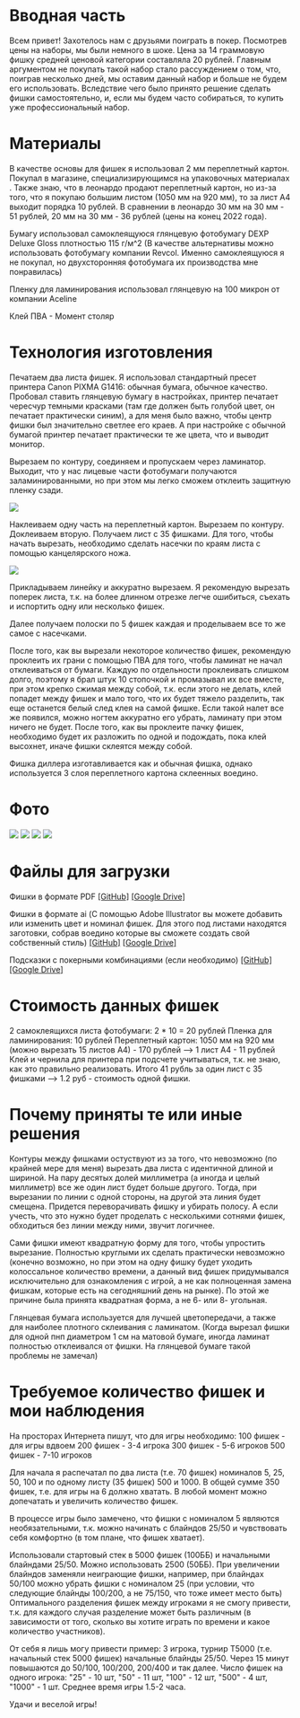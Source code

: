 # Вводная часть
Всем привет! Захотелось нам с друзьями поиграть в покер. Посмотрев цены на наборы, мы были немного в шоке. Цена за 14 граммовую фишку средней ценовой категории составляла 20 рублей. Главным аргументом не покупать такой набор стало рассуждением о том, что, поиграв несколько дней, мы оставим данный набор и больше не будем его использовать. Вследствие чего было принято решение сделать фишки самостоятельно, и, если мы будем часто собираться, то купить уже профессиональный набор.

# Материалы
В качестве основы для фишек я использовал 2 мм переплетный картон. Покупал в магазине, специализирующимся на упаковочных материалах . Также знаю, что в леонардо продают переплетный картон, но из-за того, что я покупаю большим листом (1050 мм на 920 мм), то за лист А4 выходит порядка 10 рублей. В сравнении в леонардо 30 мм на 30 мм - 51 рублей, 20 мм на 30 мм - 36 рублей (цены на конец 2022 года).

Бумагу использовал самоклеящуюся глянцевую фотобумагу DEXP Deluxe Gloss плотностью 115 г/м^2 (В качестве альтернативы можно использовать фотобумагу компании Revcol. Именно самоклеящуюся я не покупал, но двухсторонняя фотобумага их производства мне понравилась)

Пленку для ламинирования использовал глянцевую на 100 микрон от компании Aceline

Клей ПВА - Момент столяр

# Технология изготовления
Печатаем два листа фишек. Я использовал стандартный пресет принтера Canon PIXMA G1416: обычная бумага, обычное качество. Пробовал ставить глянцевую бумагу в настройках, принтер печатает чересчур темными красками (там где должен быть голубой цвет, он печатает практически синим), а для меня было важно, чтобы центр фишки был значительно светлее его краев. А при настройке с обычной бумагой принтер печатает практически те же цвета, что и выводит монитор.

Вырезаем по контуру, соединяем и пропускаем через ламинатор. Выходит, что у нас лицевые части фотобумаги получаются заламинированными, но при этом мы легко сможем отклеить защитную пленку сзади.

![](/images/xlSkIKd.png)

Наклеиваем одну часть на переплетный картон. Вырезаем по контуру. Доклеиваем вторую. Получаем лист с 35 фишками.
Для того, чтобы начать вырезать, необходимо сделать насечки по краям листа с помощью канцелярского ножа.

![](/images/Bk2nPTI.png)

Прикладываем линейку и аккуратно вырезаем. Я рекомендую вырезать поперек листа, т.к. на более длинном отрезке легче ошибиться, съехать и испортить одну или несколько фишек.

Далее получаем полоски по 5 фишек каждая и проделываем все то же самое с насечками.

После того, как вы вырезали некоторое количество фишек, рекомендую проклеить их грани с помощью ПВА для того, чтобы ламинат не начал отклеиваться от бумаги. Каждую по отдельности проклеивать слишком долго, поэтому я брал штук 10 стопочкой и промазывал их все вместе, при этом крепко сжимая между собой, т.к. если этого не делать, клей попадет между фишек и мало того, что их будет тяжело разделить, так еще останется белый след клея на самой фишке. Если такой налет все же появился, можно ногтем аккуратно его убрать, ламинату при этом ничего не будет. После того, как вы проклеите пачку фишек, необходимо будет их разложить по одной и подождать, пока клей высохнет, иначе фишки склеятся между собой.

Фишка диллера изготавливается как и обычная фишка, однако используется 3 слоя переплетного картона склеенных воедино.

# Фото
![](/images/A1ZEKXV.jpeg)
![](/images/fIqnV5r.jpeg)
![](/images/pITYJ9I.jpeg)
![](/images/1Xtl7NT.jpeg)

# Файлы для загрузки
Фишки в формате PDF
[[GitHub]](/Фишки.pdf)
[[Google Drive]](https://drive.google.com/file/d/1jsnmEtKxlIChUtMo3aRqHc_qG6SA60tn/view)

Фишки в формате ai (С помощью Adobe Illustrator вы можете добавить или изменить цвет и номинал фишек. Для этого под листами находятся заготовки, собрав воедино которые вы сможете создать свой собственный стиль)
[[GitHub]](/Фишки.ai)
[[Google Drive]](https://drive.google.com/file/d/1aLIXy83RlnaNhYhE7dzGS5u-4sd1louu/view)

Подсказки с покерными комбинациями (если необходимо)
[[GitHub]](/Комбинации.pdf)
[[Google Drive]](https://drive.google.com/file/d/1NvRihj0tzSNZvRR_e9seO3vpjdG_Dqq5/view)

# Стоимость данных фишек
2 самоклеящихся листа фотобумаги: 2 * 10 = 20 рублей
Пленка для ламинирования: 10 рублей
Переплетный картон: 1050 мм на 920 мм (можно вырезать 15 листов А4) - 170 рублей --> 1 лист А4 - 11 рублей
Клей и чернила для принтера при подсчете учитываться, т.к. не знаю, как это правильно реализовать.
Итого 41 рубль за один лист с 35 фишками --> 1.2 руб - стоимость одной фишки.

# Почему приняты те или иные решения
Контуры между фишками остуствуют из за того, что невозможно (по крайней мере для меня) вырезать два листа с идентичной длиной и шириной. На пару десятых долей миллиметра (а иногда и целый миллиметр) все же один лист будет больше другого. Тогда, при вырезании по линии с одной стороны, на другой эта линия будет смещена. Придется переворачивать фишку и убирать полосу. А если учесть, что это нужно будет проделать с несколькими сотнями фишек, обходиться без линии между ними, звучит логичнее.

Сами фишки имеют квадратную форму для того, чтобы упростить вырезание. Полностью круглыми их сделать практически невозможно (конечно возможно, но при этом на одну фишку будет уходить колоссальное количество времени, а данный вид фишек придумывался исключительно для ознакомления с игрой, а не как полноценная замена фишкам, которые есть на сегодняшний день на рынке). По этой же причине была принята квадратная форма, а не 6- или 8- угольная.

Глянцевая бумага используется для лучшей цветопередачи, а также для наиболее плотного склеивания с ламинатом. (Когда вырезал фишки для одной пнп диаметром 1 см на матовой бумаге, иногда ламинат полностью отклеивался от фишки. На глянцевой бумаге такой проблемы не замечал)

# Требуемое количество фишек и мои наблюдения
На просторах Интернета пишут, что для игры необходимо:
100 фишек - для игры вдвоем
200 фишек - 3-4 игрока
300 фишек - 5-6 игроков
500 фишек - 7-10 игроков

Для начала я распечатал по два листа (т.е. 70 фишек) номиналов 5, 25, 50, 100 и по одному листу (35 фишек) 500 и 1000. В общей сумме 350 фишек, т.е. для игры на 6 должно хватать. В любой момент можно допечатать и увеличить количество фишек.

В процессе игры было замечено, что фишки с номиналом 5 являются необязательными, т.к. можно начинать с блайндов 25/50 и чувствовать себя комфортно (в том плане, что фишек хватает).

Использовали стартовый стек в 5000 фишек (100ББ) и начальными блайндами 25/50. Можно использовать 2500 (50ББ). При увеличении блайндов заменяли неиграющие фишки, например, при блайндах 50/100 можно убрать фишки с номиналом 25 (при условии, что следующие блайнды 100/200, а не 75/150, что тоже имеет место быть)
Оптимального разделения фишек между игроками я не смогу привести, т.к. для каждого случая разделение может быть различным (в зависимости от того, сколько вы хотите играть по времени и какое количество участников).

От себя я лишь могу привести пример:
3 игрока, турнир T5000 (т.е. начальный стек 5000 фишек) начальные блайнды 25/50. Через 15 минут повышаются до 50/100, 100/200, 200/400 и так далее.
Число фишек на одного игрока: "25" - 10 шт, "50" - 11 шт, "100" - 12 шт, "500" - 4 шт, "1000" - 1 шт.
Среднее время игры 1.5-2 часа.

Удачи и веселой игры!
